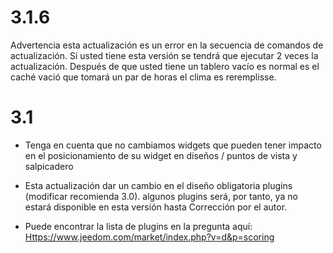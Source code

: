3.1.6
=====

Advertencia esta actualización es un error en la secuencia de comandos de actualización.
Si usted tiene esta versión se tendrá que ejecutar 2 veces la actualización.
Después de que usted tiene un tablero vacío es normal es el
caché vació que tomará un par de horas el clima
es reremplisse.

3.1
===

-   Tenga en cuenta que no cambiamos widgets que pueden tener
    impacto en el posicionamiento de su widget en diseños / puntos de vista y
    salpicadero

-   Esta actualización dar un cambio en el diseño obligatoria
    plugins (modificar recomienda 3.0). algunos plugins
    será, por tanto, ya no estará disponible en esta versión hasta
    Corrección por el autor.

-   Puede encontrar la lista de plugins en la pregunta aquí:
    <Https://www.jeedom.com/market/index.php?v=d&p=scoring>


